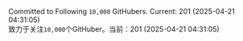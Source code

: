 Committed to Following `10,000` GitHubers. Current: <!-- FOLLOWING_COUNT -->201<!-- FOLLOWING_COUNT --> (<!-- LAST_UPDATED -->2025-04-21 04:31:05<!-- LAST_UPDATED -->)<br>
致力于关注`10,000`个GitHuber。当前：<!-- FOLLOWING_COUNT -->201<!-- FOLLOWING_COUNT --> (<!-- LAST_UPDATED -->2025-04-21 04:31:05<!-- LAST_UPDATED -->)
